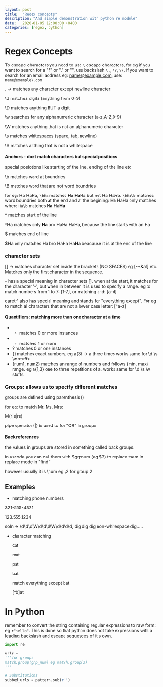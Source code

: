 ```yaml
---
layout: post
title:  "Regex concepts"
description: "And simple demonstration with python re module"
date:   2020-01-05 12:00:00 +0400
categories: [regex, python]
---
```


# Regex Concepts

To escape characters you need to use `\` escape characters, for eg if you want to search for a "?" or "." or "\", use backslash `\.`, `\?`, `\\`. If you want to search for an email address eg: name@example.com, use: `name@example\.com`

. -> matches any character except newline character

\d matches digits (anything from 0-9)

\D matches anything BUT a digit

\w searches for any alphanumeric character (a-z,A-Z,0-9)

\W matches anything that is not an alphanumeric character

\s matches whitespaces (space, tab, newline)

\S matches anthing that is not a whitespace

#### Anchors - dont match characters but special positions

special posiotions like starting of the line, ending of the line etc

\b matches word at boundries

\B matches word that are not word boundries

for eg: Ha HaHa, `\bHa` matches **Ha Ha**Ha but not Ha Ha*Ha*. `\bHa\b` matches word boundries both at the end and at the begining: **Ha** HaHa only matches where `Ha\b` matches **Ha** Ha**Ha**

^ matches start of the line

^Ha matches only **Ha** bro HaHa HaHa, because the line starts with an Ha

$ matches end of line 

$Ha only matches Ha bro HaHa Ha**Ha** beacause it is at the end of the line

### character sets
[] -> matches character set inside the brackets.(NO SPACES) eg [-*&a1] etc.
 Matches only the first character in the sequence.

\- has a special meaning in character sets []. when at the start, it matches for the character '-', but when in between it is used to specify a range. eg to match numbers from 1 to 7: [1-7], or matching a-d: [a-d]

caret ^ also has special meaning and stands for "everything except". For eg to match al characters that are not a lower case letter: [^a-z]

#### Quantifiers: matching more than one character at a time
- * matches 0 or more instances
- + matches 1 or more
- ? matches 0 or one instances
- {} matches exact numbers. eg a{3} -> a three times works same for \d \s \w stuffs
- {num1, num2} matches an range of numbers and follows {min, max} range. eg a{1,3} one to three repetitions of a. works same for \d \s \w stuffs

### Groups: allows us to specify different matches

groups are defined using parenthesis ()

for eg: to match Mr, Ms, Mrs:

M(r|s|rs)

pipe operator (|) is used to for "OR" in groups

#### Back references
the values in groups are stored in something called back groups.

in vscode you can call them with $grpnum (eg $2) to replace them in replace mode in "find"

however usually it is \num eg \2 for group 2


## Examples

- matching phone numbers

321-555-4321

123.555.1234

soln -> \d\d\d\W\d\d\d\W\d\d\d\d, dig dig dig non-whitespace dig.....

- character matching

	cat
	
	mat
	
	pat
	
	bat

	match everything except bat

	[^b]at

# In Python

remember to convert the string containing regular expressions to raw form: eg `r"hello"`. This is done so that python does not take expressions with a leading backslash and escape sequesces of it's own.

```python
import re

urls = 
'''for groups
match.group(grp_num) eg match.group(3)
'''

# Substitutions
subbed_urls = pattern.sub(r'')
```